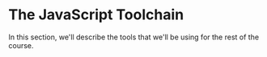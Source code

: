 # The JavaScript Toolchain

In this section, we'll describe the tools that we'll be using for the
rest of the course.
